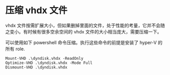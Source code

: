 # 压缩 vhdx 文件

vhdx 文件按需扩展大小，但如果删掉里面的文件，处于性能的考量，它并不会随之变小。有时候有很多空余空间的 vhdx 文件的大小相当庞大，需要压缩一下。

可以使用如下 powershell 命令压缩。执行这些命令的前提是安装了 hyper-V 的所有 role.


```
Mount-VHD .\dyndisk.vhdx -ReadOnly
Optimize-VHD .\dyndisk.vhdx -Mode Full
Dismount-VHD .\dyndisk.vhdx
```